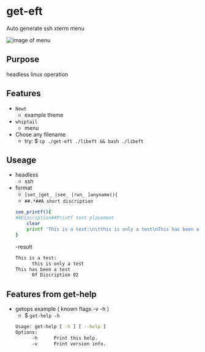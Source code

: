 # get-eft
Auto generate ssh xterm  menu

![image of menu](https://github.com/Tearran/get-eft/raw/main/eft-menu.png)
## Purpose 
headless linux operation

## Features
- `Newt`
  - example theme  
- `whiptail` 
  - menu 
- Chose any filename 
  - try: $ `cp ./get-eft ./libeft && bash ./libeft`

## Useage
- headless 
  - ssh
- format
  - `[set_|get_ |see_ |run_ ]anyname(){`
  - `##.*##A short discription` 
  ```bash
  see_printf(){
  ##Discription##Printf text placement
      clear
      printf 'This is a test:\n\tthis is only a test\nThis has been a test\n\tOf Discription 02\n'
  }      
  ``` 
  -result
  ```bash
  This is a test:
        this is only a test
  This has been a test
        Of Discription 02
   ```

## Features from get-help

- getops example ( known flags -v -h )
  - $ `get-help -h`
  ```bash
  Usage: get-help [ -h ] [ --help ]
  Options:
        -h      Print this help.
        -v      Print version info.
  ```
